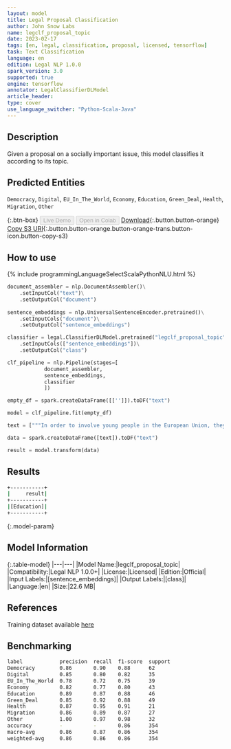```yaml
---
layout: model
title: Legal Proposal Classification
author: John Snow Labs
name: legclf_proposal_topic
date: 2023-02-17
tags: [en, legal, classification, proposal, licensed, tensorflow]
task: Text Classification
language: en
edition: Legal NLP 1.0.0
spark_version: 3.0
supported: true
engine: tensorflow
annotator: LegalClassifierDLModel
article_header:
type: cover
use_language_switcher: "Python-Scala-Java"
---
```


## Description

Given a proposal on a socially important issue, this model classifies it according to its topic.

## Predicted Entities

`Democracy`, `Digital`, `EU_In_The_World`, `Economy`, `Education`, `Green_Deal`, `Health`, `Migration`, `Other`

{:.btn-box}
<button class="button button-orange" disabled>Live Demo</button>
<button class="button button-orange" disabled>Open in Colab</button>
[Download](https://s3.amazonaws.com/auxdata.johnsnowlabs.com/legal/models/legclf_proposal_topic_en_1.0.0_3.0_1676594573703.zip){:.button.button-orange}
[Copy S3 URI](s3://auxdata.johnsnowlabs.com/legal/models/legclf_proposal_topic_en_1.0.0_3.0_1676594573703.zip){:.button.button-orange.button-orange-trans.button-icon.button-copy-s3}

## How to use



<div class="tabs-box" markdown="1">
{% include programmingLanguageSelectScalaPythonNLU.html %}

```python
document_assembler = nlp.DocumentAssembler()\
    .setInputCol("text")\
    .setOutputCol("document")
    
sentence_embeddings = nlp.UniversalSentenceEncoder.pretrained()\
    .setInputCols("document")\
    .setOutputCol("sentence_embeddings")

classifier = legal.ClassifierDLModel.pretrained("legclf_proposal_topic", "en", "legal/models")\
    .setInputCols(["sentence_embeddings"])\
    .setOutputCol("class")

clf_pipeline = nlp.Pipeline(stages=[
            document_assembler, 
            sentence_embeddings,
            classifier
            ])

empty_df = spark.createDataFrame([['']]).toDF("text")

model = clf_pipeline.fit(empty_df)

text = ["""In order to involve young people in the European Union, they need to understand the role, importance, and impact of the European Union on their lives and how they can contribute to the EU. I believe that many Europeans do not know the values of Europe, how they can contribute to the EU, etc. To do this, it was necessary to create an education program on the European Union that could cut across all countries, including a discipline on the EU, visits by young people to the European institutions, and a 'channel of communication' between young people and the EU. The same could be done for older people in senior universities."""]

data = spark.createDataFrame([text]).toDF("text")

result = model.transform(data)
```

</div>

## Results

```bash
+-----------+
|     result|
+-----------+
|[Education]|
+-----------+
```

{:.model-param}
## Model Information

{:.table-model}
|---|---|
|Model Name:|legclf_proposal_topic|
|Compatibility:|Legal NLP 1.0.0+|
|License:|Licensed|
|Edition:|Official|
|Input Labels:|[sentence_embeddings]|
|Output Labels:|[class]|
|Language:|en|
|Size:|22.6 MB|

## References

Training dataset available [here](https://touche.webis.de/clef23/touche23-web/multilingual-stance-classification.html#data)

## Benchmarking

```bash
label            precision  recall  f1-score  support 
Democracy        0.86       0.90    0.88      62      
Digital          0.85       0.80    0.82      35      
EU_In_The_World  0.78       0.72    0.75      39      
Economy          0.82       0.77    0.80      43      
Education        0.89       0.87    0.88      46      
Green_Deal       0.85       0.92    0.88      49      
Health           0.87       0.95    0.91      21      
Migration        0.86       0.89    0.87      27      
Other            1.00       0.97    0.98      32      
accuracy         -          -       0.86      354     
macro-avg        0.86       0.87    0.86      354     
weighted-avg     0.86       0.86    0.86      354 
```
